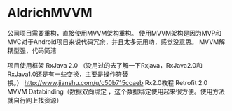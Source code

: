 # AldrichMVVM
公司项目需要重构，直接使用MVVM架构重构。
使用MVVM架构是因为MVP和MVC对于Android项目来说代码冗余，并且太多无用功，感觉没意思。
MVVM解耦型强，代码简洁

项目使用框架
RxJava 2.0 （没用过的去了解一下Rxjava，RxJava2.0和RxJava1.0还是有一些变换，主要是操作符替换。） http://www.jianshu.com/u/c50b715ccaeb Rx2.0教程
Retrofit 2.0 
MVVM 
Databinding（数据双向绑定 ，这个数据绑定使用起来很方便。使用方法就自行网上找资源）
